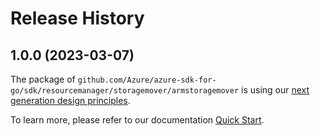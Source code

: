 # Release History

## 1.0.0 (2023-03-07)

The package of `github.com/Azure/azure-sdk-for-go/sdk/resourcemanager/storagemover/armstoragemover` is using our [next generation design principles](https://azure.github.io/azure-sdk/general_introduction.html).

To learn more, please refer to our documentation [Quick Start](https://aka.ms/azsdk/go/mgmt).